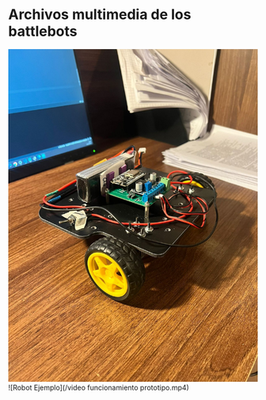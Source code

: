# Archivos multimedia de los battlebots

![Robot Ejemplo](/multimedia/inicial.jpg)
![Robot Ejemplo](/video funcionamiento prototipo.mp4)
